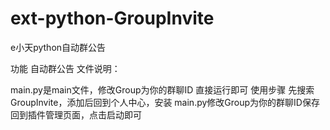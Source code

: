 # ext-python-GroupInvite
e小天python自动群公告

功能
自动群公告
文件说明：

main.py是main文件，修改Group为你的群聊ID 直接运行即可
使用步骤
先搜索GroupInvite，添加后回到个人中心，安装 main.py修改Group为你的群聊ID保存
回到插件管理页面，点击启动即可